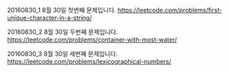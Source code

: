 ﻿20160830_1
8월 30일 첫번째 문제입니다.
https://leetcode.com/problems/first-unique-character-in-a-string/

20160830_2
8월 30일 두번째 문제입니다.
https://leetcode.com/problems/container-with-most-water/

20160830_3
8월 30일 세번째 문제입니다.
https://leetcode.com/problems/lexicographical-numbers/
